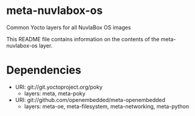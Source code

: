 # meta-nuvlabox-os
Common Yocto layers for all NuvlaBox OS images

This README file contains information on the contents of the meta-nuvlabox-os layer.


# Dependencies


 - URI: git://git.yoctoproject.org/poky
   - layers: meta, meta-poky
 - URI: git://github.com/openembedded/meta-openembedded
   - layers: meta-oe, meta-filesystem, meta-networking, meta-python

